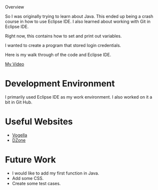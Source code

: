   Overview

So I was originally trying to learn about Java. This ended up being a crash course in how to use Eclipse IDE. 
I also learned about working with Git in Eclipse IDE. 

Right now, this contains how to set and print out variables. 

I wanted to create a program that stored login credentials.

Here is my walk through of the code and Eclipse IDE. 

[My Video](https://youtu.be/JUETX-I-urs)

# Development Environment

I primarily used Eclipse IDE as my work environment. I also worked on it a bit in Git Hub. 

# Useful Websites

- [Vogella](https://www.vogella.com/tutorials/Eclipse/article.html)
- [DZone](https://dzone.com/articles/how-to-configure-git-in-eclipse-ide)

# Future Work

- I would like to add my first function in Java. 
- Add some CSS.
- Create some test cases. 
